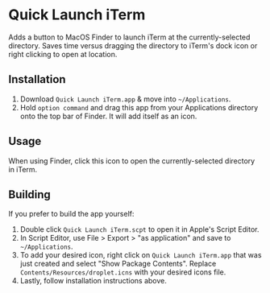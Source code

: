 # Quick Launch iTerm

Adds a button to MacOS Finder to launch iTerm at the currently-selected directory. Saves time versus dragging the directory to iTerm's dock icon or right clicking to open at location.

## Installation

1. Download `Quick Launch iTerm.app` & move into `~/Applications`.
2. Hold `option command` and drag this app from your Applications directory onto the top bar of Finder. It will add itself as an icon.

## Usage

When using Finder, click this icon to open the currently-selected directory in iTerm.

## Building

If you prefer to build the app yourself:
1. Double click `Quick Launch iTerm.scpt` to open it in Apple's Script Editor.
2. In Script Editor, use File > Export > "as application" and save to `~/Applications`.
3. To add your desired icon, right click on `Quick Launch iTerm.app` that was just created and select "Show Package Contents". Replace `Contents/Resources/droplet.icns` with your desired icons file.
4. Lastly, follow installation instructions above.
